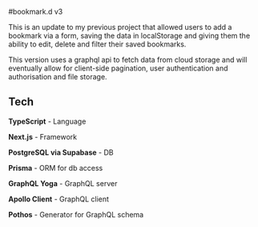 #bookmark.d v3

This is an update to my previous project that allowed users to add a bookmark via a form, saving the data in localStorage and giving them the ability to edit, delete and filter their saved bookmarks.

This version uses a graphql api to fetch data from cloud storage and will eventually allow for client-side pagination, user authentication and authorisation and file storage. 

## Tech

**TypeScript** - Language

**Next.js** - Framework

**PostgreSQL via Supabase** - DB

**Prisma** - ORM for db access

**GraphQL Yoga** - GraphQL server

**Apollo Client** - GraphQL client

**Pothos** - Generator for GraphQL schema 
